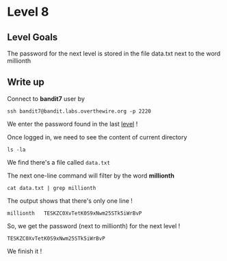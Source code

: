 # Level 8

## Level Goals
The password for the next level is stored in the file data.txt next to the word millionth

## Write up

Connect to **bandit7** user by
```
ssh bandit7@bandit.labs.overthewire.org -p 2220
```

We enter the password found in the last [level]("../level-06/writeup.md") !

Once logged in, we need to see the content of current directory
```
ls -la
```

We find there's a file called ```data.txt```

The next one-line command will filter by the word **millionth**
```
cat data.txt | grep millionth
```

The output shows that there's only one line ! 
```
millionth	TESKZC0XvTetK0S9xNwm25STk5iWrBvP
```

So, we get the password (next to millionth) for the next level !
```
TESKZC0XvTetK0S9xNwm25STk5iWrBvP
```

We finish it !
